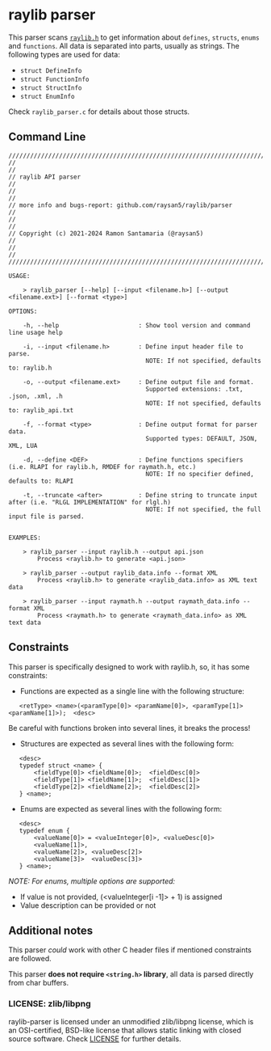 # raylib parser

This parser scans [`raylib.h`](../src/raylib.h) to get information about `defines`, `structs`, `enums` and `functions`.
All data is separated into parts, usually as strings. The following types are used for data:

 - `struct DefineInfo`
 - `struct FunctionInfo`
 - `struct StructInfo`
 - `struct EnumInfo`
 
Check `raylib_parser.c` for details about those structs.

## Command Line

```
//////////////////////////////////////////////////////////////////////////////////
//                                                                              //
// raylib API parser                                                            //
//                                                                              //
// more info and bugs-report: github.com/raysan5/raylib/parser                  //
//                                                                              //
// Copyright (c) 2021-2024 Ramon Santamaria (@raysan5)                          //
//                                                                              //
//////////////////////////////////////////////////////////////////////////////////

USAGE:

    > raylib_parser [--help] [--input <filename.h>] [--output <filename.ext>] [--format <type>]

OPTIONS:

    -h, --help                      : Show tool version and command line usage help

    -i, --input <filename.h>        : Define input header file to parse.
                                      NOTE: If not specified, defaults to: raylib.h

    -o, --output <filename.ext>     : Define output file and format.
                                      Supported extensions: .txt, .json, .xml, .h
                                      NOTE: If not specified, defaults to: raylib_api.txt

    -f, --format <type>             : Define output format for parser data.
                                      Supported types: DEFAULT, JSON, XML, LUA

    -d, --define <DEF>              : Define functions specifiers (i.e. RLAPI for raylib.h, RMDEF for raymath.h, etc.)
                                      NOTE: If no specifier defined, defaults to: RLAPI

    -t, --truncate <after>          : Define string to truncate input after (i.e. "RLGL IMPLEMENTATION" for rlgl.h)
                                      NOTE: If not specified, the full input file is parsed.


EXAMPLES:

    > raylib_parser --input raylib.h --output api.json
        Process <raylib.h> to generate <api.json>

    > raylib_parser --output raylib_data.info --format XML
        Process <raylib.h> to generate <raylib_data.info> as XML text data

    > raylib_parser --input raymath.h --output raymath_data.info --format XML
        Process <raymath.h> to generate <raymath_data.info> as XML text data
```

## Constraints

This parser is specifically designed to work with raylib.h, so, it has some constraints: 

 - Functions are expected as a single line with the following structure:
```
   <retType> <name>(<paramType[0]> <paramName[0]>, <paramType[1]> <paramName[1]>);  <desc>
```
   Be careful with functions broken into several lines, it breaks the process!
   
 - Structures are expected as several lines with the following form:
```
   <desc>
   typedef struct <name> {
       <fieldType[0]> <fieldName[0]>;  <fieldDesc[0]>
       <fieldType[1]> <fieldName[1]>;  <fieldDesc[1]>
       <fieldType[2]> <fieldName[2]>;  <fieldDesc[2]>
   } <name>;
```
 - Enums are expected as several lines with the following form:
```
   <desc>
   typedef enum {
       <valueName[0]> = <valueInteger[0]>, <valueDesc[0]>
       <valueName[1]>,
       <valueName[2]>, <valueDesc[2]>
       <valueName[3]>  <valueDesc[3]>
   } <name>;
```   
   
_NOTE: For enums, multiple options are supported:_
      
 - If value is not provided, (<valueInteger[i -1]> + 1) is assigned
 - Value description can be provided or not

## Additional notes

This parser _could_ work with other C header files if mentioned constraints are followed.

This parser **does not require `<string.h>` library**, all data is parsed directly from char buffers.

### LICENSE: zlib/libpng

raylib-parser is licensed under an unmodified zlib/libpng license, which is an OSI-certified, BSD-like license that allows static linking with closed source software. Check [LICENSE](LICENSE) for further details.

